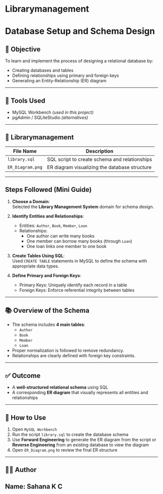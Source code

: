 # Librarymanagement
# Database Setup and Schema Design

## 📌 Objective

To learn and implement the process of designing a relational database by:
- Creating databases and tables
- Defining relationships using primary and foreign keys
- Generating an Entity-Relationship (ER) diagram

---

## 🧰 Tools Used

- MySQL Workbench *(used in this project)*
- pgAdmin / SQLiteStudio *(alternatives)*

---

## 📁 Librarymanagement

| File Name       | Description                                   |
|----------------|-----------------------------------------------|
| `library.sql`   | SQL script to create schema and relationships |
| `ER_Diagram.png`| ER diagram visualizing the database structure |

---

## Steps Followed (Mini Guide)

1. **Choose a Domain**:  
   Selected the **Library Management System** domain for schema design.

2. **Identify Entities and Relationships**:  
   - Entities: `Author`, `Book`, `Member`, `Loan`  
   - Relationships:  
     - One author can write many books  
     - One member can borrow many books (through `Loan`)  
     - One loan links one member to one book  

3. **Create Tables Using SQL**:  
   Used `CREATE TABLE` statements in MySQL to define the schema with appropriate data types.

4. **Define Primary and Foreign Keys**:  
   - Primary Keys: Uniquely identify each record in a table  
   - Foreign Keys: Enforce referential integrity between tables  

---

## 📚 Overview of the Schema

- The schema includes **4 main tables**:
  - `Author`
  - `Book`
  - `Member`
  - `Loan`
- Proper normalization is followed to remove redundancy.
- Relationships are clearly defined with foreign key constraints.

---

## ✅ Outcome

- A **well-structured relational schema** using SQL
- A corresponding **ER diagram** that visually represents all entities and relationships

---

## 📎 How to Use

1. Open `MySQL Workbench`
2. Run the script `library.sql` to create the database schema
3. Use **Forward Engineering** to generate the ER diagram from the script or  
   **Reverse Engineering** from an existing database to view the diagram
4. Open `ER_Diagram.png` to review the final ER structure

---

## 🙋‍♀️ Author

**Name**: Sahana K C  
---

